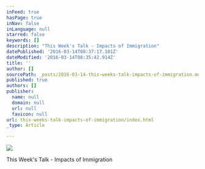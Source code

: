 ```yaml
---
inFeed: true
hasPage: true
inNav: false
inLanguage: null
starred: false
keywords: []
description: "This Week's Talk - Impacts of Immigration"
datePublished: '2016-03-14T08:37:17.101Z'
dateModified: '2016-03-14T08:35:42.914Z'
title: ''
author: []
sourcePath: _posts/2016-03-14-this-weeks-talk-impacts-of-immigration.md
published: true
authors: []
publisher:
  name: null
  domain: null
  url: null
  favicon: null
url: this-weeks-talk-impacts-of-immigration/index.html
_type: Article

---
```

![](https://the-grid-user-content.s3-us-west-2.amazonaws.com/fe98288f-db60-472e-8293-36e709759610.jpg)

This Week's Talk - Impacts of Immigration